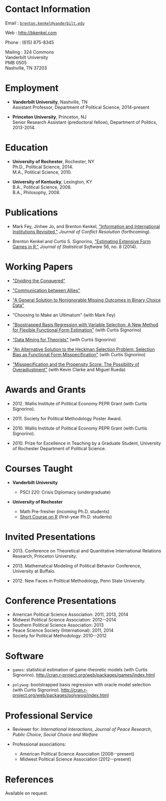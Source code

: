 # Contact Information

Email
:   [`brenton.kenkel@vanderbilt.edu`](mailto:brenton.kenkel@vanderbilt.edu)

Web
:   <http://bkenkel.com>

Phone
:   (615) 875-8345

Mailing
:   324 Commons  
    Vanderbilt University  
    PMB 0505  
    Nashville, TN 37203 


# Employment

* **Vanderbilt University**, Nashville, TN  
  Assistant Professor, Department of Political Science, 2014-present

* **Princeton University**, Princeton, NJ  
  Senior Research Assistant (predoctoral fellow), Department of Politics, 2013-2014.


# Education

* **University of Rochester**, Rochester, NY  
  Ph.D., Political Science, 2014.  
  M.A., Political Science, 2010.

* **University of Kentucky**, Lexington, KY  
  B.A., Political Science, 2008.  
  B.A., Philosophy, 2008.


# Publications

* Mark Fey, Jinhee Jo, and Brenton Kenkel, ["Information and International Institutions Revisited,"](http://dx.doi.org/10.1177/0022002713503285) *Journal of Conflict Resolution* (forthcoming).

* Brenton Kenkel and Curtis S. Signorino, ["Estimating Extensive Form Games in R,"](http://www.jstatsoft.org/v56/i08) *Journal of Statistical Software* 56, no. 8 (2014).


# Working Papers

* ["Dividing the Conquered"](http://bkenkel.com/data/divconq.pdf)

* ["Communication between Allies"](http://bkenkel.com/data/allies.pdf)

* ["A General Solution to Nonignorable Missing Outcomes in Binary Choice Data"](http://bkenkel.com/data/idlogit.pdf)

* "Choosing to Make an Ultimatum" (with Mark Fey)

* ["Boostrapped Basis Regression with Variable Selection: A New Method for Flexible Functional Form Estimation"](http://bkenkel.com/data/basics.pdf) (with Curtis Signorino)

* ["Data Mining for Theorists"](http://polmeth.wustl.edu/mediaDetail.php?docId=1278) (with Curtis Signorino)

* ["An Alternative Solution to the Heckman Selection Problem: Selection Bias as Functional Form Misspecification"](http://polmeth.wustl.edu/mediaDetail.php?docId=1359) (with Curtis Signorino)

* ["Misspecification and the Propensity Score: The Possibility of Overadjustment"](http://www.rochester.edu/college/psc/clarke/MissProp.pdf) (with Kevin Clarke and Miguel Rueda)


# Awards and Grants

* 2012\.  Wallis Institute of Political Economy PEPR Grant (with Curtis Signorino).

* 2011\.  Society for Political Methodology Poster Award.

* 2010\.  Wallis Institute of Political Economy PEPR Grant (with Curtis Signorino).

* 2010\.  Prize for Excellence in Teaching by a Graduate Student, University of Rochester Department of Political Science.


# Courses Taught

* **Vanderbilt University**
    * PSCI 220: Crisis Diplomacy (undergraduate)

* **University of Rochester**
    * Math Pre-fresher (incoming Ph.D. students)
    * [Short Course on R](https://github.com/brentonk/rcourse) (first-year Ph.D. students)


# Invited Presentations

* 2013\. Conference on Theoretical and Quantitative International Relations Research, Princeton University.

* 2013\. Mathematical Modeling of Political Behavior Conference, University at Buffalo.

* 2012\. New Faces in Political Methodology, Penn State University.


# Conference Presentations

* American Political Science Association: 2011, 2013, 2014
* Midwest Political Science Association: 2012--2014
* Southern Political Science Association: 2013
* Peace Science Society (International): 2011, 2014
* Society for Political Methodology: 2010--2012


# Software

* `games`: statistical estimation of game-theoretic models (with Curtis Signorino).  <http://cran.r-project.org/web/packages/games/index.html>

* `polywog`: bootstrapped basis regression with oracle model selection (with Curtis Signorino).  <http://cran.r-project.org/web/packages/polywog/index.html>


# Professional Service

* Reviewer for: *International Interactions*, *Journal of Peace Research*, *Public Choice*, *Social Choice and Welfare*

* Professional associations:
    * American Political Science Association (2008--present)
    * Midwest Political Science Association (2012--present)


# References

Available on request.
